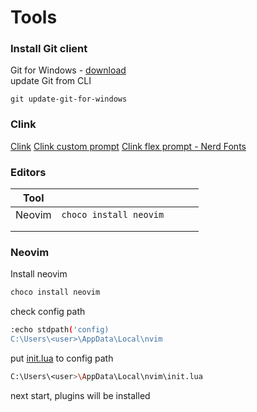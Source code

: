 # Tools

### Install Git client

Git for Windows - [download](https://gitforwindows.org/)  
update Git from CLI

```shell
git update-git-for-windows
```

### Clink

[Clink](https://chrisant996.github.io/clink/)
[Clink custom prompt](https://chrisant996.github.io/clink/clink.html#gettingstarted_customprompt)
[Clink flex prompt - Nerd Fonts](https://github.com/chrisant996/clink-flex-prompt)

### Editors

| Tool  |   |   |   |   |
|---|---|---|---|---|
| Neovim  | `choco install neovim` |   |   |   |
|   |   |   |   |   |
|   |   |   |   |   |

### Neovim

Install neovim

```bash
choco install neovim
```

check config path

```bash
:echo stdpath('config)
C:\Users\<user>\AppData\Local\nvim
```

put [init.lua](https://github.com/nvim-lua/kickstart.nvim/blob/master/init.lua) to config path

```bash
C:\Users\<user>\AppData\Local\nvim\init.lua
```

next start, plugins will be installed
